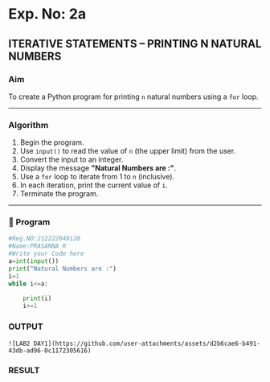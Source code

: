 # Exp. No: 2a  
## ITERATIVE STATEMENTS – PRINTING N NATURAL NUMBERS

###  Aim
To create a Python program for printing `n` natural numbers using a `for` loop.

---

###  Algorithm

1. Begin the program.
2. Use `input()` to read the value of `n` (the upper limit) from the user.
3. Convert the input to an integer.
4. Display the message **"Natural Numbers are :"**.
5. Use a `for` loop to iterate from 1 to `n` (inclusive).
6. In each iteration, print the current value of `i`.
7. Terminate the program.

---

### 🧾 Program

```python
#Reg.NO:212222040120
#Name:PRASANNA R
#Write your Code here
a=int(input())
print("Natural Numbers are :")
i=1
while i<=a:
    
    print(i)
    i+=1
```
### OUTPUT
```
![LAB2 DAY1](https://github.com/user-attachments/assets/d2b6cae6-b491-43db-ad96-0c1172305616)

```
### RESULT
```

```
